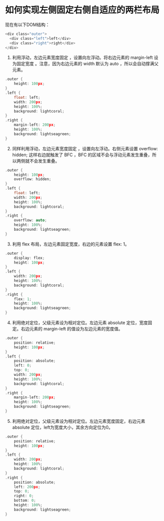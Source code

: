# 如何实现左侧固定右侧自适应的两栏布局
现在有以下DOM结构：  
```c
<div class="outer">
  <div class="left">left</div>
  <div class="right">right</div>
</div>  
```
1. 利用浮动，左边元素宽度固定 ，设置向左浮动。将右边元素的 margin-left 设为固定宽度 。注意，因为右边元素的 width 默认为 auto ，所以会自动撑满父元素。  
```c
.outer {
    height: 100px;
}
.left {
    float: left;
    width: 200px;
    height: 100%;
    background: lightcoral;
}
.right {
    margin-left: 200px;
    height: 100%;
    background: lightseagreen;
}
```
2. 同样利用浮动，左边元素宽度固定 ，设置向左浮动。右侧元素设置 overflow: hidden; 这样右边就触发了 BFC ，BFC 的区域不会与浮动元素发生重叠，所以两侧就不会发生重叠。  
```c
.outer {
    height: 100px;
    overflow: hidden;
}
.left {
    float: left;
    width: 200px;
    height: 100%;
    background: lightcoral;
}
.right {
    overflow: auto;
    height: 100%;
    background: lightseagreen;
}
```
3. 利用 flex 布局，左边元素固定宽度，右边的元素设置 flex: 1。  
```c
.outer {
    display: flex;
    height: 100px;
}
.left {
    width: 200px;
    height: 100%;
    background: lightcoral;
}
.right {
    flex: 1;
    height: 100%;
    background: lightseagreen;
}
```
4. 利用绝对定位，父级元素设为相对定位。左边元素 absolute  定位，宽度固定。右边元素的 margin-left  的值设为左边元素的宽度值。  
```c
.outer {
    position: relative;
    height: 100px;
}
.left {
    position: absolute;
    left: 0;
    top: 0;
    width: 200px;
    height: 100%;
    background: lightcoral;
}
.right {
    margin-left: 200px;
    height: 100%;
    background: lightseagreen;
}
```
5. 利用绝对定位，父级元素设为相对定位。左边元素宽度固定，右边元素 absolute  定位，left为宽度大小，其余方向定位为0。  
```c
.outer {
    position: relative;
    height: 100px;
}
.left {
    width: 200px;
    height: 100%;
    background: lightcoral;
}
.right {
    position: absolute;
    left: 200px;
    top: 0;
    right: 0;
    bottom: 0;
    height: 100%;
    background: lightseagreen;
}
```